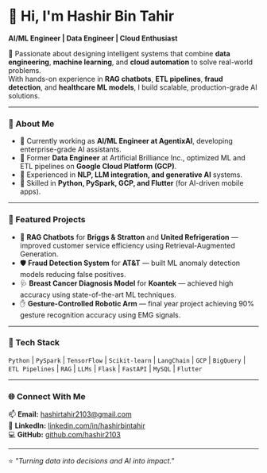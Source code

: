 # 👋 Hi, I'm Hashir Bin Tahir  
**AI/ML Engineer | Data Engineer | Cloud Enthusiast**

🎯 Passionate about designing intelligent systems that combine **data engineering**, **machine learning**, and **cloud automation** to solve real-world problems.  
With hands-on experience in **RAG chatbots**, **ETL pipelines**, **fraud detection**, and **healthcare ML models**, I build scalable, production-grade AI solutions.

---

### 🧠 About Me
- 🚀 Currently working as **AI/ML Engineer at AgentixAI**, developing enterprise-grade AI assistants.  
- 🧩 Former **Data Engineer** at Artificial Brilliance Inc., optimized ML and ETL pipelines on **Google Cloud Platform (GCP)**.  
- 🧠 Experienced in **NLP, LLM integration, and generative AI** systems.  
- 🧰 Skilled in **Python, PySpark, GCP, and Flutter** (for AI-driven mobile apps).  

---

### 🔬 Featured Projects
- 🤖 **RAG Chatbots** for **Briggs & Stratton** and **United Refrigeration** — improved customer service efficiency using Retrieval-Augmented Generation.  
- 🛡 **Fraud Detection System** for **AT&T** — built ML anomaly detection models reducing false positives.  
- 🩺 **Breast Cancer Diagnosis Model** for **Koantek** — achieved high accuracy using state-of-the-art ML techniques.  
- ✋ **Gesture-Controlled Robotic Arm** — final year project achieving 90% gesture recognition accuracy using EMG signals.  

---

### 🧰 Tech Stack
`Python` | `PySpark` | `TensorFlow` | `Scikit-learn` | `LangChain` | `GCP` | `BigQuery` |  
`ETL Pipelines` | `RAG` | `LLMs` | `Flask` | `FastAPI` | `MySQL` | `Flutter`

---

### 🌐 Connect With Me
📫 **Email:** [hashirtahir2103@gmail.com](mailto:hashirtahir2103@gmail.com)  
💼 **LinkedIn:** [linkedin.com/in/hashirbintahir](https://linkedin.com/in/hashirbintahir)  
💻 **GitHub:** [github.com/hashir2103](https://github.com/hashir2103)

---

⭐ *"Turning data into decisions and AI into impact."*  
